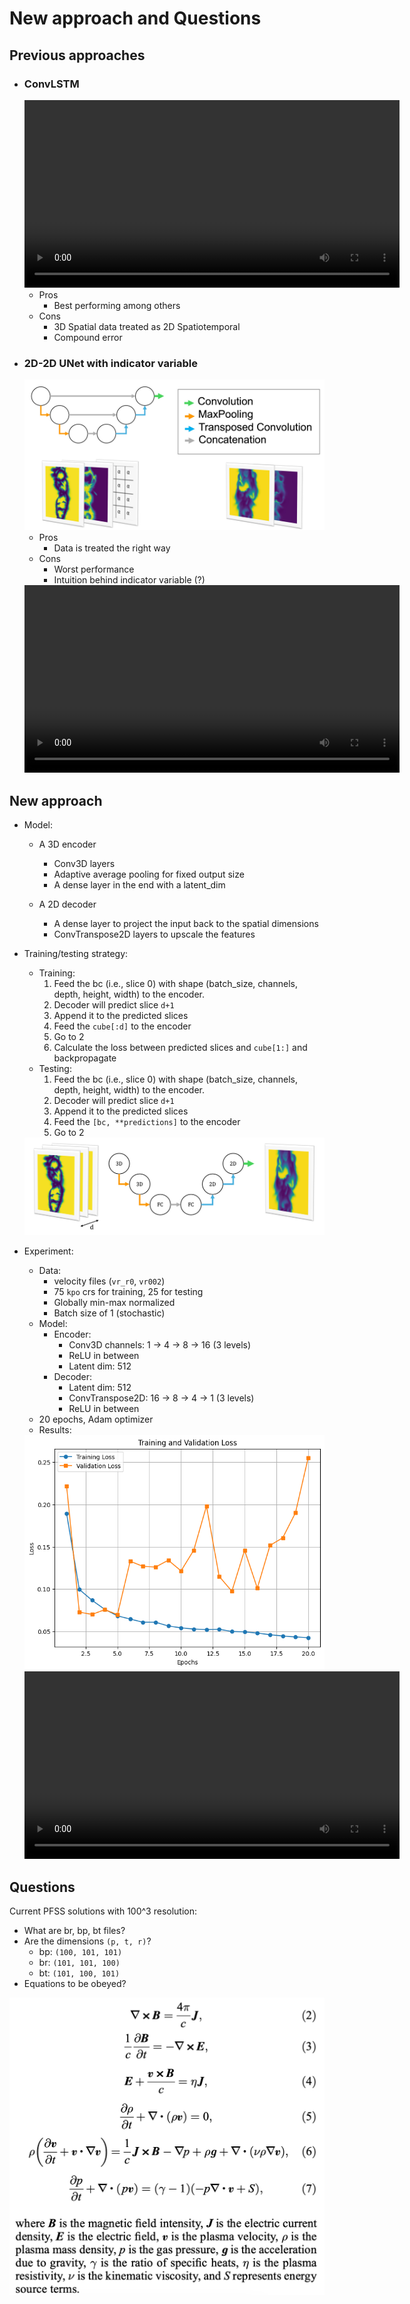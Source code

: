 # New approach and Questions

## Previous approaches

- ### ConvLSTM

    <video controls width="600">
    <source src="resources/week_6/v_psi_web_first_150_cr_1_layer_64_hidden.mp4" type="video/mp4">
    Your browser does not support the video tag.
    </video>
    
    - Pros
        - Best performing among others
    - Cons
        - 3D Spatial data treated as 2D Spatiotemporal
        - Compound error

- ### 2D-2D UNet with indicator variable

    <img src="resources/week_7/unet-approach.jpg">

    - Pros
        - Data is treated the right way
    - Cons
        - Worst performance
        - Intuition behind indicator variable (?)

    <video controls width="600">
    <source src="resources/week_7/unet_v.mp4" type="video/mp4">
    Your browser does not support the video tag.
    </video>
    

## New approach

- Model:
    - A 3D encoder
        - Conv3D layers
        - Adaptive average pooling for fixed output size
        - A dense layer in the end with a latent_dim

    - A 2D decoder
        - A dense layer to project the input back to the spatial dimensions
        - ConvTranspose2D layers to upscale the features

- Training/testing strategy:
    - Training:
        1. Feed the bc (i.e., slice 0) with shape (batch_size, channels, depth, height, width) to the encoder.
        2. Decoder will predict slice `d+1`
        3. Append it to the predicted slices
        4. Feed the `cube[:d]` to the encoder
        5. Go to 2
        6. Calculate the loss between predicted slices and `cube[1:]` and backpropagate
    - Testing:
        1. Feed the bc (i.e., slice 0) with shape (batch_size, channels, depth, height, width) to the encoder.
        2. Decoder will predict slice `d+1`
        3. Append it to the predicted slices
        4. Feed the `[bc, **predictions]` to the encoder
        5. Go to 2
    
    <img src="resources/week_8/3d-2d.jpg">

- Experiment:
    - Data: 
        - velocity files (`vr_r0`, `vr002`)
        - 75 `kpo` crs for training, 25 for testing
        - Globally min-max normalized
        - Batch size of 1 (stochastic)
    - Model:
        - Encoder:
            - Conv3D channels: 1 -> 4 -> 8 -> 16 (3 levels)
            - ReLU in between
            - Latent dim: 512
        - Decoder:
            - Latent dim: 512
            - ConvTranspose2D: 16 -> 8 -> 4 -> 1 (3 levels)
            - ReLU in between
    - 20 epochs, Adam optimizer
    - Results:
    
    <img src="resources/week_8/loss.png">

    <video controls width="600">
    <source src="resources/week_8/v.mp4" type="video/mp4">
    Your browser does not support the video tag.
    </video>

## Questions

Current PFSS solutions with 100^3 resolution:
- What are br, bp, bt files?
- Are the dimensions `(p, t, r)`?
    - bp: `(100, 101, 101)`
    - br: `(101, 101, 100)`
    - bt: `(101, 100, 101)`
- Equations to be obeyed?
<img src="resources/week_7/laplace_equations.png">